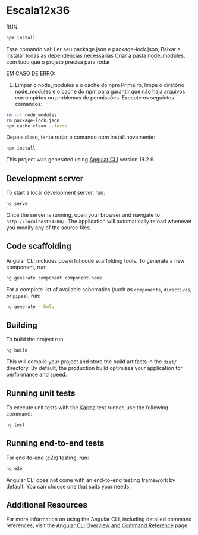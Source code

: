 # Escala12x36

RUN:
```bash
npm install
```
Esse comando vai: 
Ler seu package.json e package-lock.json, 
Baixar e instalar todas as dependências necessárias
Criar a pasta node_modules, com tudo que o projeto precisa para rodar


EM CASO DE ERRO: 
1. Limpar o node_modules e o cache do npm
Primeiro, limpe o diretório node_modules e o cache do npm para garantir que não haja arquivos corrompidos ou problemas de permissões. Execute os seguintes comandos:

```bash
rm -rf node_modules
rm package-lock.json
npm cache clean --force

```


Depois disso, tente rodar o comando npm install novamente:
```bash
npm install
```


This project was generated using [Angular CLI](https://github.com/angular/angular-cli) version 19.2.9.

## Development server

To start a local development server, run:

```bash
ng serve
```

Once the server is running, open your browser and navigate to `http://localhost:4200/`. The application will automatically reload whenever you modify any of the source files.

## Code scaffolding

Angular CLI includes powerful code scaffolding tools. To generate a new component, run:

```bash
ng generate component component-name
```

For a complete list of available schematics (such as `components`, `directives`, or `pipes`), run:

```bash
ng generate --help
```

## Building

To build the project run:

```bash
ng build
```

This will compile your project and store the build artifacts in the `dist/` directory. By default, the production build optimizes your application for performance and speed.

## Running unit tests

To execute unit tests with the [Karma](https://karma-runner.github.io) test runner, use the following command:

```bash
ng test
```

## Running end-to-end tests

For end-to-end (e2e) testing, run:

```bash
ng e2e
```

Angular CLI does not come with an end-to-end testing framework by default. You can choose one that suits your needs.

## Additional Resources

For more information on using the Angular CLI, including detailed command references, visit the [Angular CLI Overview and Command Reference](https://angular.dev/tools/cli) page.
